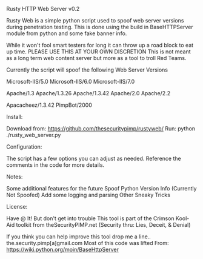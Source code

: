Rusty HTTP Web Server v0.2


  Rusty Web is a simple python script used to spoof web server versions during penetration testing.
  This is done using the build in BaseHTTPServer module from python and some fake banner info.

  While it won't fool smart testers for long it can throw up a road block to eat up time.
  PLEASE USE THIS AT YOUR OWN DISCRETION
  This is not meant as a long term web content server but more as a tool to troll Red Teams.

  Currently the script will spoof the following Web Server Versions

  Microsoft-IIS/5.0  Microsoft-IIS/6.0  Microsoft-IIS/7.0
  
  Apache/1.3  Apache/1.3.26  Apache/1.3.42  Apache/2.0  Apache/2.2
  
  Apacacheez/1.3.42  PimpBot/2000

   Install:

Download from:
   https://github.com/thesecuritypimp/rustyweb/
Run:
   python ./rusty_web_server.py

   Configuration:

The script has a few options you can adjust as needed.
Reference the comments in the code for more details.

   Notes:

Some additional features for the future
   Spoof Python Version Info (Currently Not Spoofed)
   Add some logging and parsing
   Other Sneaky Tricks

   License:

Have @ It! But don't get into trouble
This tool is part of the Crimson Kool-Aid toolkit from theSecurityPIMP.net 
              (Security thru: Lies, Deceit, & Denial)

If you think you can help improve this tool drop me a line..
                                            the.security.pimp[a]gmail.com
Most of this code was lifted From:
         https://wiki.python.org/moin/BaseHttpServer
